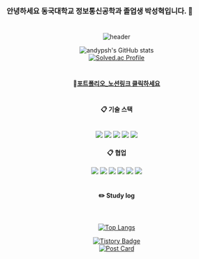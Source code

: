 #
### 안녕하세요 동국대학교 정보통신공학과 졸업생 박성혁입니다. 👋
#
<!--
**andypsh/andypsh** is a ✨ _special_ ✨ repository because its `README.md` (this file) appears on your GitHub profile.

Here are some ideas to get you started:

- 🔭 I’m currently working on ...
- 🌱 I’m currently learning ...
- 👯 I’m looking to collaborate on ...
- 🤔 I’m looking for help with ...
- 💬 Ask me about ...
- 📫 How to reach me: ...
- 😄 Pronouns: ...
- ⚡ Fun fact: ...
-->


<div align="center"> 

![header](https://capsule-render.vercel.app/api?type=cylinder&color=000000&height=150&section=header&text=Data_Analysist_Park&fontColor=ffffff&fontSize=70&animation=fadeIn&fontAlignY=55&desc=%20&descAlignY=62&descAlign=62)


![andypsh's GitHub stats](https://github-readme-stats.vercel.app/api?username=andypsh&show_icons=true&theme=cobalt)
   <br/>
[![Solved.ac Profile](http://mazassumnida.wtf/api/generate_badge?boj=likewise95)](https://solved.ac/likewise95)
# 
####  :wave:[포트폴리오_노션링크 클릭하세요](https://oil-society-2d3.notion.site/32a8afe8887d4521bc72ba76784844c0)
# 
  
####  :clipboard: 기술 스택
  
 <br/>
  
<img src="https://img.shields.io/badge/Python-3776AB?style=for-the-badge&logo=Python&logoColor=white">
<img src="https://img.shields.io/badge/Jupyter-F37626?style=for-the-badge&logo=Jupyter&logoColor=white">
<img src="https://img.shields.io/badge/Anaconda-44A833?style=for-the-badge&logo=Anaconda&logoColor=white">

<img src="https://img.shields.io/badge/Oracle-F80000?style=for-the-badge&logo=Oracle&logoColor=white"> 
<img src="https://img.shields.io/badge/Microsoft Azure-0078D4?style=for-the-badge&logo=Microsoft Azure&logoColor=white">
   
####  :clipboard: 협업  
<img src="https://img.shields.io/badge/github-181717?style=for-the-badge&logo=github&logoColor=white">
<img src="https://img.shields.io/badge/JetBrains-000000?style=for-the-badge&logo=JetBrains&logoColor=white"> 
<img src="https://img.shields.io/badge/VSCode-007ACC?style=for-the-badge&logo=VisualStudioCode&logoColor=white">
<img src="https://img.shields.io/badge/Eclipse-2C2255?style=for-the-badge&logo=Eclipse%20IDE&logoColor=white">
<img src="https://img.shields.io/badge/DataGrip-000000?style=for-the-badge&logo=DataGrip%20IDE&logoColor=white">

<img src="https://img.shields.io/badge/Confluence-172B4D?style=for-the-badge&logo=Confluence%20IDE&logoColor=white">

 
   <br/>
   <br/>
 
#### :pencil2: Study log
 
  <br/>
  
[![Top Langs](https://github-readme-stats.vercel.app/api/top-langs/?username=andypsh&layout=compact)](https://github.com/anuraghazra/github-readme-stats)
  
[![Tistory Badge](https://tistory-readme-stats.vercel.app/api/badge?name=성혁블로그)](https://knowallworld.tistory.com/)
   <br/>
[![Post Card](https://tistory-readme-stats.vercel.app/api?name=knowallworld&postId=404&description=외교부_인턴일지_MOFA_INTERN)](https://knowallworld.tistory.com/404)
</div>



</div>







